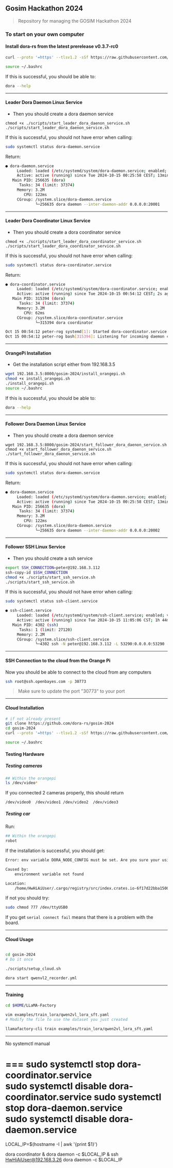 ## Gosim Hackathon 2024

> Repository for managing the GOSIM Hackathon 2024

### To start on your own computer

#### Install dora-rs from the latest prerelease v0.3.7-rc0

```bash
curl --proto '=https' --tlsv1.2 -sSf https://raw.githubusercontent.com/dora-rs/dora/main/install.sh | bash -s -- --tag v0.3.7rc0

source ~/.bashrc
```

If this is successful, you should be able to:

```bash
dora --help
```

---

#### Leader Dora Daemon Linux Service

- Then you should create a dora daemon service

```
chmod +x ./scripts/start_leader_dora_daenon_service.sh
./scripts/start_leader_dora_daenon_service.sh
```

If this is successful, you should not have error when calling:

```bash
sudo systemctl status dora-daemon.service
```

Return:

```bash
● dora-daemon.service
     Loaded: loaded (/etc/systemd/system/dora-daemon.service; enabled; preset: enabled)
     Active: active (running) since Tue 2024-10-15 00:25:58 CEST; 13min ago
   Main PID: 256635 (dora)
      Tasks: 34 (limit: 37374)
     Memory: 3.2M
        CPU: 122ms
     CGroup: /system.slice/dora-daemon.service
             └─256635 dora daemon --inter-daemon-addr 0.0.0.0:20001
```

---

#### Leader Dora Coordinator Linux Service

- Then you should create a dora coordinator service

```
chmod +x ./scripts/start_leader_dora_coordinator_service.sh
./scripts/start_leader_dora_coordinator_service.sh
```

If this is successful, you should not have error when calling:

```bash
sudo systemctl status dora-coordinator.service
```

Return:

```bash
● dora-coordinator.service
     Loaded: loaded (/etc/systemd/system/dora-coordinator.service; enabled; preset: enabled)
     Active: active (running) since Tue 2024-10-15 00:54:12 CEST; 2s ago
   Main PID: 315394 (dora)
      Tasks: 34 (limit: 37374)
     Memory: 3.2M
        CPU: 62ms
     CGroup: /system.slice/dora-coordinator.service
             └─315394 dora coordinator

Oct 15 00:54:12 peter-rog systemd[1]: Started dora-coordinator.service.
Oct 15 00:54:12 peter-rog bash[315394]: Listening for incoming daemon connection on 53290
```

---

#### OrangePi Installation

- Get the installation script either from 192.168.3.5

```bash
wget 192.168.3.5:8000/gosim-2024/install_orangepi.sh
chmod +x install_orangepi.sh
./install_orangepi.sh
source ~/.bashrc
```

If this is successful, you should be able to:

```bash
dora --help
```

---

#### Follower Dora Daemon Linux Service

- Then you should create a dora daemon service

```
wget 192.168.3.5:8000/gosim-2024/start_follower_dora_daenon_service.sh
chmod +x start_follower_dora_daenon_service.sh
./start_follower_dora_daenon_service.sh
```

If this is successful, you should not have error when calling:

```bash
sudo systemctl status dora-daemon.service
```

Return:

```bash
● dora-daemon.service
     Loaded: loaded (/etc/systemd/system/dora-daemon.service; enabled; preset: enabled)
     Active: active (running) since Tue 2024-10-15 00:25:58 CEST; 13min ago
   Main PID: 256635 (dora)
      Tasks: 34 (limit: 37374)
     Memory: 3.2M
        CPU: 122ms
     CGroup: /system.slice/dora-daemon.service
             └─256635 dora daemon --inter-daemon-addr 0.0.0.0:20002
```

---

#### Follower SSH Linux Service

- Then you should create a ssh service

```bash
export SSH_CONNECTION=peter@192.168.3.112
ssh-copy-id $SSH_CONNECTION
chmod +x ./scripts/start_ssh_service.sh
./scripts/start_ssh_service.sh
```

If this is successful, you should not have error when calling:

```bash
sudo systemctl status ssh-client.service
```

```bash
● ssh-client.service
     Loaded: loaded (/etc/systemd/system/ssh-client.service; enabled; vendor preset: enabled)
     Active: active (running) since Tue 2024-10-15 11:05:06 CST; 1h 44min ago
   Main PID: 4302 (ssh)
      Tasks: 1 (limit: 27120)
     Memory: 2.2M
     CGroup: /system.slice/ssh-client.service
             └─4302 ssh -N peter@192.168.3.112 -L 53290:0.0.0.0:53290 -R 20001:0.0.0.0:20001 -L 20002:0.0.0.0:20002
```

---

#### SSH Connection to the cloud from the Orange Pi

Now you should be able to connect to the cloud from any computers

```bash
ssh root@ssh.openbayes.com -p 30773
```

> Make sure to update the port "30773" to your port

---

#### Cloud Installation

```bash
# if not already present
git clone https://github.com/dora-rs/gosim-2024
cd gosim-2024
curl --proto '=https' --tlsv1.2 -sSf https://raw.githubusercontent.com/dora-rs/dora/main/install.sh | bash -s -- --tag v0.3.7rc0

source ~/.bashrc
```

#### Testing Hardware

##### Testing cameras

```bash
## Within the orangepi
ls /dev/video*
```

If you connected 2 cameras properly, this should return

```
/dev/video0  /dev/video1 /dev/video2  /dev/video3
```

##### Testing car

Run:

```bash
## Within the orangepi
robot
```

If the installation is successful, you should get:

```bash
Error: env variable DORA_NODE_CONFIG must be set. Are you sure your using `dora start`?

Caused by:
    environment variable not found

Location:
    /home/HwHiAiUser/.cargo/registry/src/index.crates.io-6f17d22bba15001f/dora-node-api-0.3.6/src/node/mod.rs:67:57
```

If not you should try:

```bash
sudo chmod 777 /dev/ttyUSB0
```

If you get `serial connect fail` means that there is a problem with the board.

---

#### Cloud Usage

```bash

cd gosim-2024
# Do it once

./scripts/setup_cloud.sh

dora start qwenvl2_recorder.yml
```

---

#### Training

```bash
cd $HOME/LLaMA-Factory

vim examples/train_lora/qwen2vl_lora_sft.yaml
# Modify the file to use the dataset you just created

llamafactory-cli train examples/train_lora/qwen2vl_lora_sft.yaml
```

---

No systemctl manual

===
sudo systemctl stop dora-coordinator.service  
sudo systemctl disable dora-coordinator.service
sudo systemctl stop dora-daemon.service  
sudo systemctl disable dora-daemon.service
===

LOCAL_IP=$(hostname -I | awk '{print $1}')

dora coordinator &
dora daemon -c $LOCAL_IP &
ssh HwHiAiUser@192.168.3.26 dora daemon -c $LOCAL_IP
